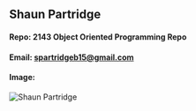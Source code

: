 ## Shaun Partridge
#### Repo: 2143 Object Oriented Programming Repo
#### Email: spartridgeb15@gmail.com
#### Image: 
![Shaun Partridge](https://github.com/ShaunJPartridge/2143-OOP-Partridge/issues/1#issue-553213026)
